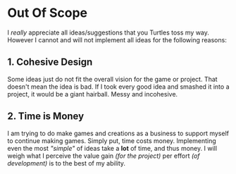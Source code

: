 
# Out Of Scope

I _really_ appreciate all ideas/suggestions that you Turtles toss my way. However I cannot and will not implement all ideas for the following reasons:

## 1. Cohesive Design

Some ideas just do not fit the overall vision for the game or project. That doesn't mean the idea is bad. If I took every good idea and smashed it into a project, it would be a giant hairball. Messy and incohesive.

## 2. Time is Money

I am trying to do make games and creations as a business to support myself to continue making games. Simply put, time costs money. Implementing even the most _"simple"_ of ideas take a **lot** of time, and thus money. I will weigh what I perceive the value gain _(for the project)_ per effort _(of development)_ is to the best of my ability.
